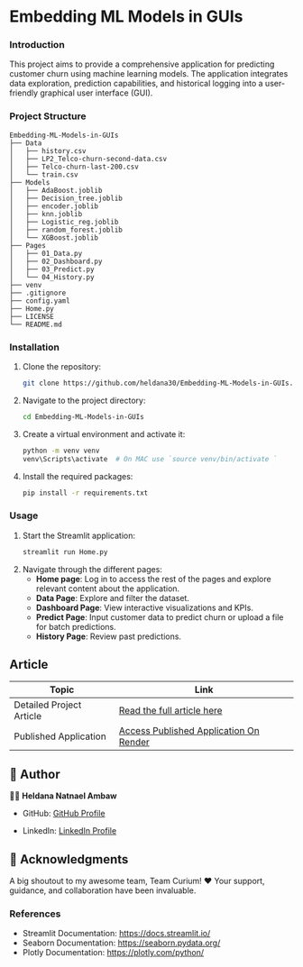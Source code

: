 # Embedding ML Models in GUIs

### Introduction

This project aims to provide a comprehensive application for predicting customer churn using machine learning models. The application integrates data exploration, prediction capabilities, and historical logging into a user-friendly graphical user interface (GUI).

### Project Structure

```
Embedding-ML-Models-in-GUIs
├── Data
│   ├── history.csv
│   ├── LP2_Telco-churn-second-data.csv
│   ├── Telco-churn-last-200.csv
│   └── train.csv
├── Models
│   ├── AdaBoost.joblib
│   ├── Decision_tree.joblib
│   ├── encoder.joblib
│   ├── knn.joblib
│   ├── Logistic_reg.joblib
│   ├── random_forest.joblib
│   └── XGBoost.joblib
├── Pages
│   ├── 01_Data.py
│   ├── 02_Dashboard.py
│   ├── 03_Predict.py
│   └── 04_History.py
├── venv
├── .gitignore
├── config.yaml
├── Home.py
├── LICENSE
└── README.md
```

### Installation

1. Clone the repository:
   ```bash
   git clone https://github.com/heldana30/Embedding-ML-Models-in-GUIs.git
   ```
2. Navigate to the project directory:
   ```bash
   cd Embedding-ML-Models-in-GUIs
   ```
3. Create a virtual environment and activate it:
   ```bash
   python -m venv venv
   venv\Scripts\activate  # On MAC use `source venv/bin/activate `
   
   ```
4. Install the required packages:
   ```bash
   pip install -r requirements.txt
   ```

### Usage

1. Start the Streamlit application:
   ```bash
   streamlit run Home.py
   ```
2. Navigate through the different pages:
   - **Home page**: Log in to access the rest of the pages and explore relevant content about the application.
   - **Data Page**: Explore and filter the dataset.
   - **Dashboard Page**: View interactive visualizations and KPIs.
   - **Predict Page**: Input customer data to predict churn or upload a file for batch predictions.
   - **History Page**: Review past predictions.

## Article

| Topic                    | Link                                      |
|--------------------------|-------------------------------------------|
| Detailed Project Article | [Read the full article here](https://medium.com/@nheldana8/embedding-ml-models-in-guis-8dfd2097d12e) |
| Published Application | [Access Published Application On Render](https://embedding-ml-models-in-guis-1.onrender.com) |


## 👥 Author <a name="authors"></a>

👩‍💻 **Heldana Natnael Ambaw**

- GitHub: [GitHub Profile](https://github.com/heldana30)

- LinkedIn: [LinkedIn Profile](https://www.linkedin.com/in/heldana-n/)

## 🙏 Acknowledgments <a name="acknowledgements"></a>

A big shoutout to my awesome team, Team Curium! ♥
Your support, guidance, and collaboration have been invaluable.


### References

- Streamlit Documentation: https://docs.streamlit.io/
- Seaborn Documentation: https://seaborn.pydata.org/
- Plotly Documentation: https://plotly.com/python/

